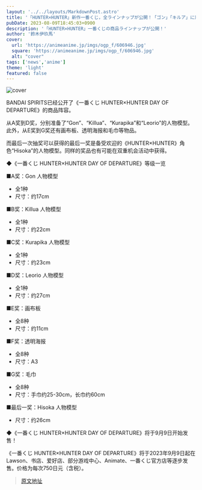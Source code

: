 ```yaml
---
layout: '../../layouts/MarkdownPost.astro'
title: '「HUNTER×HUNTER」新作一番くじ，全ラインナップが公開！「ゴン」「キルア」に加えて，ラストワン賞には「ヒソカ」フィギュアも'
pubDate: 2023-08-09T18:45:03+0900
description: '「HUNTER×HUNTER」一番くじの商品ラインナップが公開！'
author: '鈴木伊玖馬'
cover:
  url: 'https://animeanime.jp/imgs/ogp_f/606946.jpg'
  square: 'https://animeanime.jp/imgs/ogp_f/606946.jpg'
  alt: "cover"
tags: ['news','anime']
theme: 'light'
featured: false
---
```

![cover](https://animeanime.jp/imgs/ogp_f/606946.jpg)

BANDAI SPIRITS已经公开了《一番くじ HUNTER×HUNTER DAY OF DEPARTURE》的商品阵容。

从A奖到D奖，分别准备了“Gon”、“Killua”、“Kurapika”和“Leorio”的人物模型。此外，从E奖到G奖还有画布板、透明海报和毛巾等物品。

而最后一次抽奖可以获得的最后一奖是备受欢迎的《HUNTER×HUNTER》角色“Hisoka”的人物模型。同样的奖品也有可能在双重机会活动中获得。

◆《一番くじ HUNTER×HUNTER DAY OF DEPARTURE》等级一览

■A奖：Gon 人物模型
- 全1种
- 尺寸：约17cm

■B奖：Killua 人物模型
- 全1种
- 尺寸：约22cm

■C奖：Kurapika 人物模型
- 全1种
- 尺寸：约23cm

■D奖：Leorio 人物模型
- 全1种
- 尺寸：约27cm

■E奖：画布板
- 全8种
- 尺寸：约11cm

■F奖：透明海报
- 全8种
- 尺寸：A3

■G奖：毛巾
- 全8种
- 尺寸：手巾约25-30cm，长巾约60cm

■最后一奖：Hisoka 人物模型
- 尺寸：约26cm

◆《一番くじ HUNTER×HUNTER DAY OF DEPARTURE》将于9月9日开始发售！

《一番くじ HUNTER×HUNTER DAY OF DEPARTURE》将于2023年9月9日起在Lawson、书店、爱好店、部分游戏中心、Animate、一番くじ官方店等逐步发售。价格为每次750日元（含税）。

>[原文地址](https://animeanime.jp/article/2023/08/09/79189.html)  